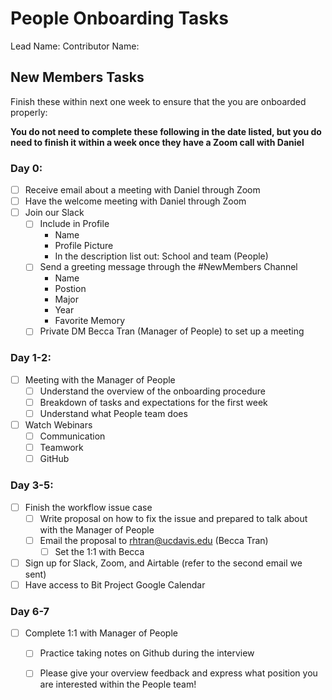 # People Onboarding Tasks 

Lead Name:
Contributor Name:

## New Members Tasks

Finish these within next one week to ensure that the you are onboarded properly:

**You do not need to complete these following in the date listed, but you do need to finish it within a week once they have a Zoom call with Daniel**

### Day 0:

- [ ] Receive email about a meeting with Daniel through Zoom 
- [ ] Have the welcome meeting with Daniel through Zoom 
- [ ] Join our Slack
  - [ ] Include in Profile
    - Name
    - Profile Picture 
    - In the description list out: School and team (People)
  - [ ] Send a greeting message through the #NewMembers Channel 
    - Name 
    - Postion
    - Major 
    - Year
    - Favorite Memory 
  - [ ] Private DM Becca Tran (Manager of People) to set up a meeting 

### Day 1-2:

- [ ] Meeting with the Manager of People 
  - [ ] Understand the overview of the onboarding procedure 
  - [ ] Breakdown of tasks and expectations for the first week 
  - [ ] Understand what People team does
- [ ] Watch Webinars 
  - [ ] Communication
  - [ ] Teamwork
  - [ ] GitHub

### Day 3-5:

- [ ] Finish the workflow issue case
  - [ ] Write proposal on how to fix the issue and prepared to talk about with the Manager of People
  - [ ] Email the proposal to rhtran@ucdavis.edu (Becca Tran)
    - [ ] Set the 1:1 with Becca 
- [ ] Sign up for Slack, Zoom, and Airtable (refer to the second email we sent)
- [ ] Have access to Bit Project Google Calendar 

### Day 6-7 

- [ ] Complete 1:1 with Manager of People 
  - [ ] Practice taking notes on Github during the interview 
  - [ ] Please give your overview feedback and express what position you are interested within the People team! 

